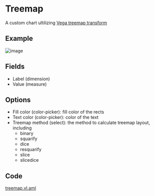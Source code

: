 # Treemap
A custom chart ultilizing [Vega treemap transform](https://vega.github.io/vega/docs/transforms/treemap/)

## Example
![image](https://github.com/holistics/custom-chart-library/assets/26102306/9f9a21fc-dceb-4459-9f08-08bf3a6c3b7d)

## Fields
* Label (dimension)
* Value (measure)

## Options
* Fill color (color-picker): fill color of the rects
* Text color (color-picker): color of the text
* Treemap method (select): the method to calculate treemap layout, including
  * binary
  * squarify
  * dice
  * resquarify
  * slice
  * slicedice

## Code
[treemap.vl.aml](treemap.vg.aml)
